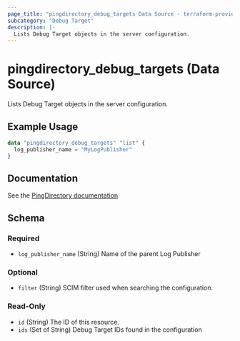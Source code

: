 ```yaml
---
page_title: "pingdirectory_debug_targets Data Source - terraform-provider-pingdirectory"
subcategory: "Debug Target"
description: |-
  Lists Debug Target objects in the server configuration.
---
```


# pingdirectory_debug_targets (Data Source)

Lists Debug Target objects in the server configuration.

## Example Usage

```terraform
data "pingdirectory_debug_targets" "list" {
  log_publisher_name = "MyLogPublisher"
}
```

## Documentation
See the [PingDirectory documentation](https://docs.pingidentity.com/r/en-us/pingdirectory-93/pd_proxy_use_debug_log_publisher)

<!-- schema generated by tfplugindocs -->
## Schema

### Required

- `log_publisher_name` (String) Name of the parent Log Publisher

### Optional

- `filter` (String) SCIM filter used when searching the configuration.

### Read-Only

- `id` (String) The ID of this resource.
- `ids` (Set of String) Debug Target IDs found in the configuration

